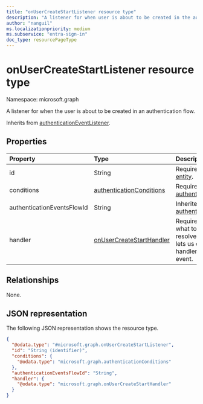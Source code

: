 ```yaml
---
title: "onUserCreateStartListener resource type"
description: "A listener for when user is about to be created in the authentication flow"
author: "nanguil"
ms.localizationpriority: medium
ms.subservice: "entra-sign-in"
doc_type: resourcePageType
---
```


# onUserCreateStartListener resource type

Namespace: microsoft.graph

A listener for when the user is about to be created in an authentication flow. 

Inherits from [authenticationEventListener](../resources/authenticationeventlistener.md).

## Properties
|Property|Type|Description|
|:---|:---|:---|
|id|String|Required. Inherited from [entity](../resources/entity.md).|
|conditions|[authenticationConditions](../resources/authenticationconditions.md)|Required. Inherited from [authenticationEventListener](../resources/authenticationeventlistener.md).|
|authenticationEventsFlowId|String| Inherited from [authenticationEventListener](../resources/authenticationeventlistener.md).|
|handler|[onUserCreateStartHandler](../resources/onusercreatestarthandler.md)|Required. Configuration for what to invoke if the event resolves to this listener. This lets us define potential handler configurations per-event.|


## Relationships
None.

## JSON representation
The following JSON representation shows the resource type.
<!-- {
  "blockType": "resource",
  "keyProperty": "id",
  "@odata.type": "microsoft.graph.onUserCreateStartListener",
  "baseType": "microsoft.graph.authenticationEventListener",
  "openType": false
}
-->
``` json
{
  "@odata.type": "#microsoft.graph.onUserCreateStartListener",
  "id": "String (identifier)",
  "conditions": {
    "@odata.type": "microsoft.graph.authenticationConditions"
  },
  "authenticationEventsFlowId": "String",
  "handler": {
    "@odata.type": "microsoft.graph.onUserCreateStartHandler"
  }
}
```

